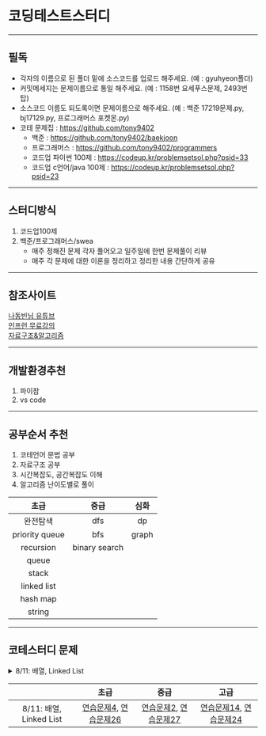 # 코딩테스트스터디
---
## __필독__
- 각자의 이름으로 된 폴더 밑에 소스코드를 업로드 해주세요. (예 : gyuhyeon폴더)   
- 커밋메세지는 문제이름으로 통일 해주세요. (예 : 1158번 요세푸스문제, 2493번 탑)  
- 소스코드 이름도 되도록이면 문제이름으로 해주세요. (예 : 백준 17219문제.py, bj17129.py, 프로그래머스 포켓몬.py)
- 코테 문제집 : https://github.com/tony9402
    - 백준 : https://github.com/tony9402/baekjoon
    - 프로그래머스 : https://github.com/tony9402/programmers
    -  코드업 파이썬 100제 : https://codeup.kr/problemsetsol.php?psid=33
    -  코드업 c언어/java 100제 : https://codeup.kr/problemsetsol.php?psid=23
---
## __스터디방식__
1. 코드업100제
2. 백준/프로그래머스/swea
    -  매주 정해진 문제 각자 풀어오고 일주일에 한번 문제풀이 리뷰
    -  매주 각 문제에 대한 이론을 정리하고 정리한 내용 간단하게 공유
---
## __참조사이트__
[나동빈님 유튜브](https://www.youtube.com/watch?v=qQ5iLNjpxSk)  
[인프런 무료강의](https://www.inflearn.com/course/%EC%95%8C%EA%B3%A0%EB%A6%AC%EC%A6%98-%EA%B0%95%EC%A2%8C/)  
[자료구조&알고리즘](https://gmlwjd9405.github.io/2017/10/01/basic-concepts-of-development-algorithm.html)

---
## __개발환경추천__
1. 파이참
2. vs code
---
## __공부순서 추천__
1. 코테언어 문법 공부
2. 자료구조 공부
3. 시간복잡도, 공간복잡도 이해
4. 알고리즘 난이도별로 풀이  

|초급|중급|심화|
|:---:|:---:|:---:|
|완전탐색|dfs|dp|
|priority queue|bfs|graph|
|recursion|binary search||
|queue|||
|stack|||
|linked list|||
|hash map|||
|string|||

---
## __코테스터디 문제__
<details>
<summary>8/11: 배열, Linked List</summary>
<div markdown="1">

<br/>
    
1. 사이트 주소: https://swexpertacademy.com/
2. 들어가는 방법: 로그인 -> Learn -> Course -> Programming Beginner -> Python programming 기초(2)
3. 자료구조- 리스트, 튜플 문제풀이

</div>
</details>

||초급|중급|고급|
|:---:|:---:|:---:|:---:|
|8/11: 배열, Linked List|[연습문제4](https://swexpertacademy.com/main/learn/course/lectureProblemViewer.do), [연습문제26](https://swexpertacademy.com/main/learn/course/lectureProblemViewer.do)|[연습문제2](https://swexpertacademy.com/main/learn/course/lectureProblemViewer.do), [연습문제27](https://swexpertacademy.com/main/learn/course/lectureProblemViewer.do)|[연습문제14](https://swexpertacademy.com/main/learn/course/lectureProblemViewer.do), [연습문제24](https://swexpertacademy.com/main/learn/course/lectureProblemViewer.do)|
